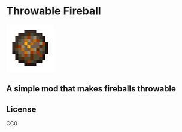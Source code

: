 # Throwable Fireball
![](https://github.com/ChickenPige0n/throwable-fireball/blob/1.19/src/main/resources/assets/throwablefireball/icon.png?raw=true)
## A simple mod that makes fireballs throwable
## License

CC0
